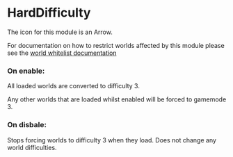 HardDifficulty
==============

The icon for this module is an Arrow.

For documentation on how to restrict worlds affected by this module please
see the [world whitelist documentation](WorldWhitelist.md)

### On enable:

All loaded worlds are converted to difficulty 3.

Any other worlds that are loaded whilst enabled will be forced to gamemode 3.

### On disbale:

Stops forcing worlds to difficulty 3 when they load. Does not change any world difficulties.